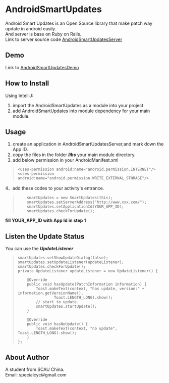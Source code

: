 AndroidSmartUpdates
===================
Android Smart Updates is an Open Source library that make patch way update in android easily.<br>
And server is base on Ruby on Rails.<br>
Link to server source code [AndroidSmartUpdatesServer][1]

Demo
----------
Link to [AndroidSmartUpdatesDemo][2]

How to Install
----------
Using IntelliJ:<br>
1. import the AndroidSmartUpdates as a module into your project.<br>
2. add AndroidSmartUpdates into module dependency for your main module.<br>

Usage
----------
1. create an application in AndroidSmartUpdatesServer,and mark down the App ID.
2. copy the files in the folder ***libs*** your main module directory.<br>
3. add below permission in your AndroidManifest.xml
>     <uses-permission android:name="android.permission.INTERNET"/>
>     <uses-permission android:name="android.permission.WRITE_EXTERNAL_STORAGE"/>

4、add these codes to your activity's entrance.

>         smartUpdates = new SmartUpdates(this);
>         smartUpdates.setServerAddress("http://www.xxx.com/");
>         smartUpdates.setApplicationId(YOUR_APP_ID);
>         smartUpdates.checkForUpdate();

**fill YOUR_APP_ID with App Id in step 1**

Listen the Update Status
----------
You can use the ***UpdateListener***

>     smartUpdates.setShowUpdateDialog(false);
>     smartUpdates.setUpdateListener(updateListener);
>     smartUpdates.checkForUpdate();
>     private UpdateListener updateListener = new UpdateListener() {
> 
>         @Override
>         public void hasUpdate(PatchInformation information) {
>             Toast.makeText(context, "has update, version:" + information.getVersionName(),
>                     Toast.LENGTH_LONG).show();
>             // start to update.
>             smartUpdates.startUpdate();
>         }
> 
>         @Override
>         public void hasNoUpdate() {
>             Toast.makeText(context, "no update", Toast.LENGTH_LONG).show();
>         }
>     };

About Author
----------
A student from SCAU China.<br>
Email: specialcyci#gmail.com


  [1]: https://github.com/SpecialCyCi/AndroidSmartUpdatesServer
  [2]: https://github.com/SpecialCyCi/AndroidSmartUpdatesDemo

